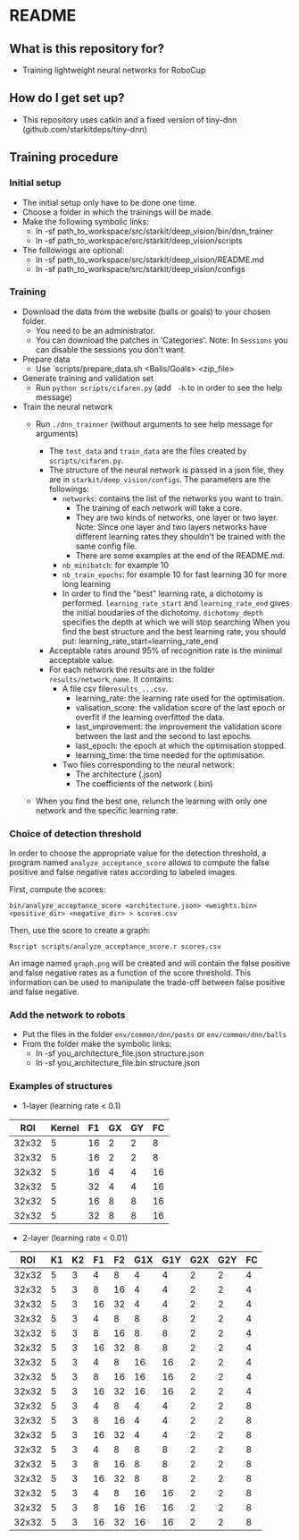# README #

## What is this repository for? ##

* Training lightweight neural networks for RoboCup

## How do I get set up? ##

* This repository uses catkin and a fixed version of tiny-dnn (github.com/starkitdeps/tiny-dnn)

## Training procedure ##

### Initial setup ###

* The initial setup only have to be done one time.
* Choose a folder in which the trainings will be made.
* Make the following symbolic links:
  * ln -sf path_to_workspace/src/starkit/deep_vision/bin/dnn_trainer 
  * ln -sf path_to_workspace/src/starkit/deep_vision/scripts
* The followings are optional:
  * ln -sf path_to_workspace/src/starkit/deep_vision/README.md
  * ln -sf path_to_workspace/src/starkit/deep_vision/configs

### Training ###

* Download the data from the website (balls or goals) to your chosen folder.
  * You need to be an administrator.
  * You can download the patches in 'Categories'.
    Note: In `Sessions` you can disable the sessions you don't want.
* Prepare data
  * Use `scripts/prepare_data.sh <Balls/Goals> <zip_file>
* Generate training and validation set
  * Run `python scripts/cifaren.py` (add ` -h` to in order to see the help message)
* Train the neural network
  * Run `./dnn_trainner` (without arguments to see help message for arguments)
    * The `test_data` and  `train_data` are the files created by `scripts/cifaren.py`.
    * The structure of the neural network is passed in a json file,
      they are in `starkit/deep_vision/configs`.
      The parameters are the followings:
        * `networks`: contains the list of the networks you want to train.
           * The training of each network will take a core.
           * They are two kinds of networks, one layer or two layer.
             Note: Since one layer and two layers networks have different
             learning rates they shouldn't be trained with the same config file.
           * There are some examples at the end of the README.md.
        * `nb_minibatch`: for example 10
        * `nb_train_epochs`: for example 10 for fast learning 30 for more long learning
        * In order to find the "best" learning rate, a dichotomy is performed.
          `learning_rate_start` and `learning_rate_end` gives the initial boudaries
          of the dichotomy. `dichotomy_depth` specifies the depth at which we will stop searching
          When you find the best structure and the best learning rate, you should put:
              learning_rate_start=learning_rate_end
    * Acceptable rates around 95% of recognition rate is the minimal acceptable value.
    * For each network the results are in the folder `results/network_name`. It contains:
        * A file csv file`results_...csv`.
          * learning_rate: the learning rate used for the optimisation.
          * valisation_score: the validation score of the last epoch or overfit if the learning overfitted the data.
          * last_improvement: the improvement the validation score between the last and the second to last epochs.
          * last_epoch: the epoch at which the optimisation stopped.
          * learning_time: the time needed for the optimisation.
        * Two files corresponding to the neural network:
          * The architecture (.json)
          * The coefficients of the network (.bin)
      
  * When you find the best one, relunch the learning with only one network and the specific learning rate.

### Choice of detection threshold ###

In order to choose the appropriate value for the detection threshold, a program
named `analyze_acceptance_score` allows to compute the false positive and false
negative rates according to labeled images.

First, compute the scores:

```
bin/analyze_acceptance_score <architecture.json> <weights.bin> <positive_dir> <negative_dir> > scores.csv
```

Then, use the score to create a graph:

```
Rscript scripts/analyze_acceptance_score.r scores.csv
```

An image named `graph.png` will be created and will contain the false positive
and false negative rates as a function of the score threshold. This information
can be used to manipulate the trade-off between false positive and false
negative.



### Add the network to robots ###

* Put the files in the folder `env/common/dnn/posts` or `env/common/dnn/balls`
* From the folder make the symbolic links:
  * ln -sf you_architecture_file.json structure.json
  * ln -sf you_architecture_file.bin structure.json

### Examples of structures ###
 
* 1-layer (learning rate < 0.1)

 ROI   | Kernel | F1 | GX | GY | FC  
-------|--------|----|----|----|----
 32x32 | 5      | 16 | 2  | 2  | 8   
 32x32 | 5      | 16 | 2  | 2  | 8   
 32x32 | 5      | 16 | 4  | 4  | 16  
 32x32 | 5      | 32 | 4  | 4  | 16  
 32x32 | 5      | 16 | 8  | 8  | 16  
 32x32 | 5      | 32 | 8  | 8  | 16  

* 2-layer (learning rate < 0.01)

 ROI   | K1 | K2 | F1 | F2 | G1X | G1Y | G2X | G2Y | FC 
-------|----|----|----|----|-----|-----|-----|-----|----
 32x32 | 5  | 3  | 4  | 8  | 4   | 4   | 2   | 2   | 4  
 32x32 | 5  | 3  | 8  | 16 | 4   | 4   | 2   | 2   | 4  
 32x32 | 5  | 3  | 16 | 32 | 4   | 4   | 2   | 2   | 4  
 32x32 | 5  | 3  | 4  | 8  | 8   | 8   | 2   | 2   | 4  
 32x32 | 5  | 3  | 8  | 16 | 8   | 8   | 2   | 2   | 4  
 32x32 | 5  | 3  | 16 | 32 | 8   | 8   | 2   | 2   | 4  
 32x32 | 5  | 3  | 4  | 8  | 16  | 16  | 2   | 2   | 4  
 32x32 | 5  | 3  | 8  | 16 | 16  | 16  | 2   | 2   | 4  
 32x32 | 5  | 3  | 16 | 32 | 16  | 16  | 2   | 2   | 4  
 32x32 | 5  | 3  | 4  | 8  | 4   | 4   | 2   | 2   | 8  
 32x32 | 5  | 3  | 8  | 16 | 4   | 4   | 2   | 2   | 8  
 32x32 | 5  | 3  | 16 | 32 | 4   | 4   | 2   | 2   | 8  
 32x32 | 5  | 3  | 4  | 8  | 8   | 8   | 2   | 2   | 8  
 32x32 | 5  | 3  | 8  | 16 | 8   | 8   | 2   | 2   | 8  
 32x32 | 5  | 3  | 16 | 32 | 8   | 8   | 2   | 2   | 8  
 32x32 | 5  | 3  | 4  | 8  | 16  | 16  | 2   | 2   | 8  
 32x32 | 5  | 3  | 8  | 16 | 16  | 16  | 2   | 2   | 8  
 32x32 | 5  | 3  | 16 | 32 | 16  | 16  | 2   | 2   | 8  


